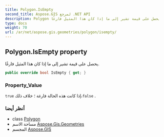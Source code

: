 ```yaml
---
title: Polygon.IsEmpty
second_title: Aspose.GIS لمرجع .NET API
description: Polygon ملكية. يحصل على قيمة تشير إلى ما إذا كان هذا المثيل فارغًا.
type: docs
weight: 70
url: /ar/net/aspose.gis.geometries/polygon/isempty/
---
```

## Polygon.IsEmpty property

يحصل على قيمة تشير إلى ما إذا كان هذا المثيل فارغًا.

```csharp
public override bool IsEmpty { get; }
```

### Property_Value

`true` إذا كانت هذه الحالة فارغة ؛ خلاف ذلك،`false` .

### أنظر أيضا

* class [Polygon](../)
* مساحة الاسم [Aspose.Gis.Geometries](../../polygon/)
* المجسم [Aspose.GIS](../../../)


